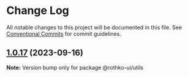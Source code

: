 # Change Log

All notable changes to this project will be documented in this file.
See [Conventional Commits](https://conventionalcommits.org) for commit guidelines.

## [1.0.17](https://github.com/luxo-ai/rothko-ui/compare/@rothko-ui/utils@1.0.16...@rothko-ui/utils@1.0.17) (2023-09-16)

**Note:** Version bump only for package @rothko-ui/utils
